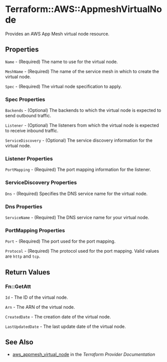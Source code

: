 # Terraform::AWS::AppmeshVirtualNode

Provides an AWS App Mesh virtual node resource.

## Properties

`Name` - (Required) The name to use for the virtual node.

`MeshName` - (Required) The name of the service mesh in which to create the virtual node.

`Spec` - (Required) The virtual node specification to apply.

### Spec Properties

`Backends` - (Optional) The backends to which the virtual node is expected to send outbound traffic.

`Listener` - (Optional) The listeners from which the virtual node is expected to receive inbound traffic.

`ServiceDiscovery` - (Optional) The service discovery information for the virtual node.

### Listener Properties

`PortMapping` - (Required) The port mapping information for the listener.

### ServiceDiscovery Properties

`Dns` - (Required) Specifies the DNS service name for the virtual node.

### Dns Properties

`ServiceName` - (Required) The DNS service name for your virtual node.

### PortMapping Properties

`Port` - (Required) The port used for the port mapping.

`Protocol` - (Required) The protocol used for the port mapping. Valid values are `http` and `tcp`.


## Return Values

### Fn::GetAtt

`Id` - The ID of the virtual node.

`Arn` - The ARN of the virtual node.

`CreatedDate` - The creation date of the virtual node.

`LastUpdatedDate` - The last update date of the virtual node.

## See Also

* [aws_appmesh_virtual_node](https://www.terraform.io/docs/providers/aws/r/appmesh_virtual_node.html) in the _Terraform Provider Documentation_